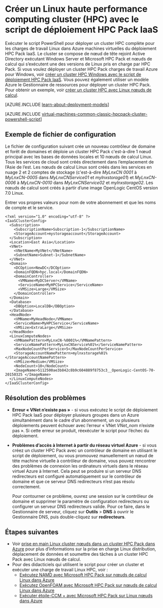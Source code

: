 <properties
   pageTitle="Script PowerShell pour déployer Linux HPC cluster | Microsoft Azure"
   description="Exécuter un script PowerShell pour déployer un cluster Linux HPC Pack dans des machines virtuelles Azure"
   services="virtual-machines-linux"
   documentationCenter=""
   authors="dlepow"
   manager="timlt"
   editor=""
   tags="azure-service-management,hpc-pack"/>
<tags
   ms.service="virtual-machines-linux"
   ms.devlang="NA"
   ms.topic="article"
   ms.tgt_pltfrm="vm-linux"
   ms.workload="big-compute"
   ms.date="07/07/2016"
   ms.author="danlep"/>

# <a name="create-a-linux-high-performance-computing-hpc-cluster-with-the-hpc-pack-iaas-deployment-script"></a>Créer un Linux haute performance computing cluster (HPC) avec le script de déploiement HPC Pack IaaS

Exécuter le script PowerShell pour déployer un cluster HPC complète pour les charges de travail Linux dans Azure machines virtuelles du déploiement HPC Pack IaaS. Le cluster se compose de nœud de tête rejoint Active Directory exécutant Windows Server et Microsoft HPC Pack et nœuds de calcul qui s’exécutent une des versions de Linux pris en charge par HPC Pack. Si vous voulez déployer un cluster HPC Pack charges de travail Azure pour Windows, voir [créer un cluster HPC Windows avec le script de déploiement HPC Pack IaaS](virtual-machines-windows-classic-hpcpack-cluster-powershell-script.md). Vous pouvez également utiliser un modèle Azure le Gestionnaire de ressources pour déployer un cluster HPC Pack. Pour obtenir un exemple, voir [créer un cluster HPC avec Linux nœuds de calcul](https://azure.microsoft.com/documentation/templates/create-hpc-cluster-linux-cn/).

[AZURE.INCLUDE [learn-about-deployment-models](../../includes/learn-about-deployment-models-classic-include.md)]

[AZURE.INCLUDE [virtual-machines-common-classic-hpcpack-cluster-powershell-script](../../includes/virtual-machines-common-classic-hpcpack-cluster-powershell-script.md)]

## <a name="example-configuration-file"></a>Exemple de fichier de configuration

Le fichier de configuration suivant crée un nouveau contrôleur de domaine et forêt de domaines et déploie un cluster HPC Pack c'est-à-dire 1 nœud principal avec les bases de données locales et 10 nœuds de calcul Linux. Tous les services de cloud sont créés directement dans l’emplacement de l’Asie de l’est. Les nœuds de calcul Linux sont créés dans les services en nuage 2 et 2 comptes de stockage (c'est-à-dire _MyLnxCN 0001_ à _MyLnxCN-0005_ dans _MyLnxCNService01_ et _mylnxstorage01_) et _MyLnxCN-0006_ à _MyLnxCN-0010_ dans _MyLnxCNService02_ et _mylnxstorage02_. Les nœuds de calcul sont créés à partir d’une image OpenLogic CentOS version 7.0 Linux. 

Entrer vos propres valeurs pour nom de votre abonnement et que les noms de compte et le service.

```
<?xml version="1.0" encoding="utf-8" ?>
<IaaSClusterConfig>
  <Subscription>
    <SubscriptionName>Subscription-1</SubscriptionName>
    <StorageAccount>mystorageaccount</StorageAccount>
  </Subscription>
  <Location>East Asia</Location>  
  <VNet>
    <VNetName>MyVNet</VNetName>
    <SubnetName>Subnet-1</SubnetName>
  </VNet>
  <Domain>
    <DCOption>NewDC</DCOption>
    <DomainFQDN>hpc.local</DomainFQDN>
    <DomainController>
      <VMName>MyDCServer</VMName>
      <ServiceName>MyHPCService</ServiceName>
      <VMSize>Large</VMSize>
    </DomainController>
  </Domain>
  <Database>
    <DBOption>LocalDB</DBOption>
  </Database>
  <HeadNode>
    <VMName>MyHeadNode</VMName>
    <ServiceName>MyHPCService</ServiceName>
    <VMSize>ExtraLarge</VMSize>
  </HeadNode>
  <LinuxComputeNodes>
    <VMNamePattern>MyLnxCN-%0001%</VMNamePattern>
    <ServiceNamePattern>MyLnxCNService%01%</ServiceNamePattern>
    <MaxNodeCountPerService>5</MaxNodeCountPerService>
    <StorageAccountNamePattern>mylnxstorage%01%</StorageAccountNamePattern>
    <VMSize>Medium</VMSize>
    <NodeCount>10</NodeCount>
    <ImageName>5112500ae3b842c8b9c604889f8753c3__OpenLogic-CentOS-70-20150325 </ImageName>
  </LinuxComputeNodes>
</IaaSClusterConfig>
```
## <a name="troubleshooting"></a>Résolution des problèmes

* **Erreur « VNet n’existe pas »** - si vous exécutez le script de déploiement HPC Pack IaaS pour déployer plusieurs groupes dans un Azure simultanément dans le cadre d’un abonnement, un ou plusieurs déploiements peuvent échouer avec l’erreur « VNet *VNet\_nom* n’existe pas ».
Si cette erreur se produit, réexécuter le script pour l’échec du déploiement.

* **Problèmes d’accès à Internet à partir du réseau virtuel Azure** - si vous créez un cluster HPC Pack avec un contrôleur de domaine en utilisant le script de déploiement, ou vous promouvez manuellement un nœud de tête machine virtuelle à contrôleur de domaine, vous pouvez rencontrer des problèmes de connexion les ordinateurs virtuels dans le réseau virtuel Azure à Internet. Cela peut se produire si un serveur DNS redirecteurs est configuré automatiquement sur le contrôleur de domaine et que ce serveur DNS redirecteurs n’est pas résolu correctement.

    Pour contourner ce problème, ouvrez une session sur le contrôleur de domaine et supprimer le paramètre de configuration redirecteurs ou configurer un serveur DNS redirecteurs valide. Pour ce faire, dans le Gestionnaire de serveur, cliquez sur **Outils** >
    **DNS** à ouvrir le Gestionnaire DNS, puis double-cliquez sur **redirecteurs**.
    
## <a name="next-steps"></a>Étapes suivantes

* Voir [prise en main Linux cluster nœuds dans un cluster HPC Pack dans Azure](virtual-machines-linux-classic-hpcpack-cluster.md) pour plus d’informations sur la prise en charge Linux distribution, déplacement de données et soumettre des tâches à un cluster HPC Pack avec Linux nœuds de calcul.
* Pour des didacticiels qui utilisent le script pour créer un cluster et exécuter une charge de travail Linux HPC, voir :
    * [Exécutez NAMD avec Microsoft HPC Pack sur nœuds de calcul Linux dans Azure](virtual-machines-linux-classic-hpcpack-cluster-namd.md)
    * [Exécutez OpenFOAM avec Microsoft HPC Pack sur nœuds de calcul Linux dans Azure](virtual-machines-linux-classic-hpcpack-cluster-openfoam.md)
    * [Exécuter étoile-CCM + avec Microsoft HPC Pack sur Linux nœuds dans Azure](virtual-machines-linux-classic-hpcpack-cluster-starccm.md)
